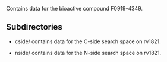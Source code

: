 Contains data for the bioactive compound F0919-4349.

## Subdirectories

- cside/ contains data for the C-side search space on rv1821.

- nside/ contains data for the N-side search space on rv1821.

